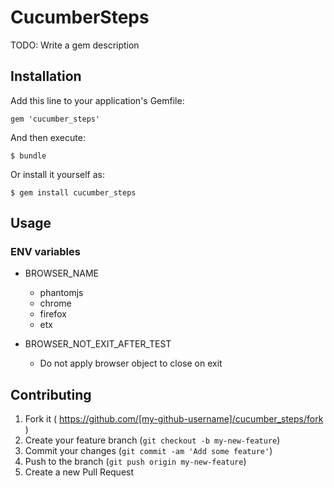 # CucumberSteps

TODO: Write a gem description

## Installation

Add this line to your application's Gemfile:

    gem 'cucumber_steps'

And then execute:

    $ bundle

Or install it yourself as:

    $ gem install cucumber_steps

## Usage

### ENV variables

* BROWSER_NAME 
  * phantomjs
  * chrome
  * firefox 
  * etx 
  
* BROWSER_NOT_EXIT_AFTER_TEST
  * Do not apply browser object to close on exit

## Contributing

1. Fork it ( https://github.com/[my-github-username]/cucumber_steps/fork )
2. Create your feature branch (`git checkout -b my-new-feature`)
3. Commit your changes (`git commit -am 'Add some feature'`)
4. Push to the branch (`git push origin my-new-feature`)
5. Create a new Pull Request

